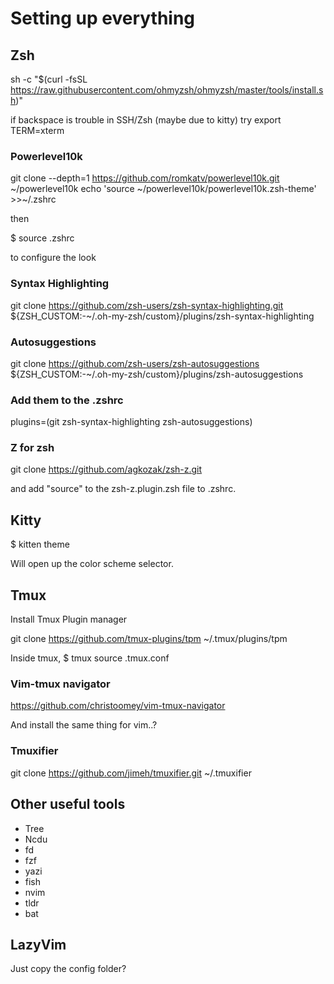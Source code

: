 # Setting up everything

## Zsh

sh -c "$(curl -fsSL <https://raw.githubusercontent.com/ohmyzsh/ohmyzsh/master/tools/install.sh>)"

if backspace is trouble in SSH/Zsh (maybe due to kitty) try
export TERM=xterm

### Powerlevel10k

git clone --depth=1 <https://github.com/romkatv/powerlevel10k.git> ~/powerlevel10k
echo 'source ~/powerlevel10k/powerlevel10k.zsh-theme' >>~/.zshrc

then

$ source .zshrc

to configure the look

### Syntax Highlighting

git clone <https://github.com/zsh-users/zsh-syntax-highlighting.git> ${ZSH_CUSTOM:-~/.oh-my-zsh/custom}/plugins/zsh-syntax-highlighting

### Autosuggestions

git clone <https://github.com/zsh-users/zsh-autosuggestions> ${ZSH_CUSTOM:-~/.oh-my-zsh/custom}/plugins/zsh-autosuggestions

### Add them to the .zshrc

plugins=(git zsh-syntax-highlighting zsh-autosuggestions)

### Z for zsh

git clone <https://github.com/agkozak/zsh-z.git>

and add "source" to the zsh-z.plugin.zsh file to .zshrc.

## Kitty

$ kitten theme

Will open up the color scheme selector.

## Tmux

Install Tmux Plugin manager

git clone <https://github.com/tmux-plugins/tpm> ~/.tmux/plugins/tpm

Inside tmux,
$ tmux source .tmux.conf

### Vim-tmux navigator

<https://github.com/christoomey/vim-tmux-navigator>

And install the same thing for vim..?

### Tmuxifier

git clone <https://github.com/jimeh/tmuxifier.git> ~/.tmuxifier

## Other useful tools

* Tree
* Ncdu
* fd
* fzf
* yazi
* fish
* nvim
* tldr
* bat

## LazyVim

Just copy the config folder?
